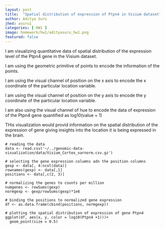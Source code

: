 ```yaml
---
layout: post
title:  "Spatial distribution of expression of Ptpn4 in Visium dataset"
author: Aditya Suru
jhed: asuru1
categories: [ HW1 ]
image: homework/hw1/adityasuru_hw1.png
featured: false
---
```


I am visualizing quantitative data of spatial distribution of the expression level of the Ptpn4 gene in the Visium dataset. 

I am using the geometric primitive of points to encode the information of the points.

I am using the visual channel of position on the x axis to encode the x coordinate of the particular location variable.

I am using the visual channel of position on the y axis to encode the y coordinate of the particular location variable. 

I am also using the visual channel of hue to encode the data of expression of the Ptpn4 gene quantified as log10(value + 1)

THis visualization would provid information on the spatial distribution of the expression of gene giving insights into the location it is being expressed in the brain. 

```{r}
# reading the data
data <- read.csv('~/../genomic-data-visualization/data/Visium_Cortex_varnorm.csv.gz')

# selecting the gene expression columns adn the position columns
gexp <- data[, 4:ncol(data)]
rownames(gexp) <- data[,1]
positions <- data[,c(2, 3)]

# normalizing the genes to counts per million
numgenes <- rowSums(gexp)
normgexp <- gexp/rowSums(gexp)*1e6

# binding the positions to normalized gene expression
df <- as.data.frame(cbind(positions, normgexp))

# plotting the spatial distribution of expression of gene Ptpn4
ggplot(df, aes(x, y, color = log10(Ptpn4 +1)))+
  geom_point(size = 0.5)
		 
